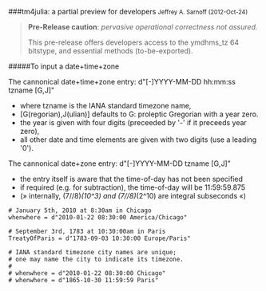 ###tm4julia: a partial preview for developers
<small>Jeffrey A. Sarnoff (2012-Oct-24)</small>

> **Pre-Release caution**: *pervasive operational correctness not assured.*
>
> This pre-release offers developers access to the ymdhms_tz 64 bitstype, and essential methods (to-be-exported).




#####To input a date+time+zone

The cannonical date+time+zone entry: d"[-]YYYY-MM-DD hh:mm:ss tzname [G,J]"

* where tzname is the IANA standard timezone name,
* [G(regorian),J(ulian)] defaults to G: proleptic Gregorian with a year zero.
* the year is given with four digits (preceeded by '-' if it preceeds year zero),
* all other date and time elements are given with two digits (use a leading '0').

The cannonical date+zone entry: d"[-]YYYY-MM-DD tzname [G,J]"

* the entry itself is aware that the time-of-day has not been specified
* if required (e.g. for subtraction), the time-of-day will be 11:59:59.875
* (» internally, (7//8)*(10^3) and (7//8)*(2^10) are integral subseconds «)




```
# January 5th, 2010 at 8:30am in Chicago
whenwhere = d"2010-01-22 08:30:00 America/Chicago"

# September 3rd, 1783 at 10:30:00am in Paris
TreatyOfParis = d"1783-09-03 10:30:00 Europe/Paris"

# IANA standard timezone city names are unique;
# one may name the city to indicate its timezone.
#
# whenwhere = d"2010-01-22 08:30:00 Chicago"
# whenwhere = d"1865-10-30 11:59:59 Paris"

```

